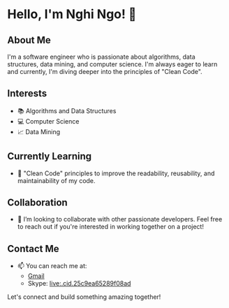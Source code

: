 # Hello, I'm Nghi Ngo! 👋

## About Me
I'm a software engineer who is passionate about algorithms, data structures, data mining, and computer science. I'm always eager to learn and currently, I'm diving deeper into the principles of "Clean Code".

## Interests
- 📚 Algorithms and Data Structures
- 💻 Computer Science
- 📈 Data Mining

## Currently Learning
- 🌱 "Clean Code" principles to improve the readability, reusability, and maintainability of my code.

## Collaboration
- 💞️ I’m looking to collaborate with other passionate developers. Feel free to reach out if you're interested in working together on a project!

## Contact Me
- 📫 You can reach me at:
  - [Gmail](mailto:tuongnghi.ngonguyen@gmail.com)
  - Skype: [live:.cid.25c9ea65289f08ad](skype:live:.cid.25c9ea65289f08ad?chat)

Let's connect and build something amazing together!

<!---
NghiNgo/NghiNgo is a ✨ special ✨ repository because its `README.md` (this file) appears on your GitHub profile.
You can click the Preview link to take a look at your changes.
--->
